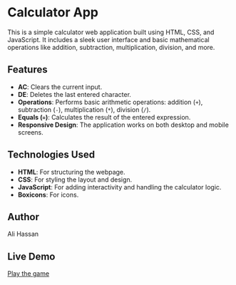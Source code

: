 # Calculator App

This is a simple calculator web application built using HTML, CSS, and JavaScript. It includes a sleek user interface and basic mathematical operations like addition, subtraction, multiplication, division, and more.

## Features

- **AC**: Clears the current input.
- **DE**: Deletes the last entered character.
- **Operations**: Performs basic arithmetic operations: addition (`+`), subtraction (`-`), multiplication (`*`), division (`/`).
- **Equals (`=`)**: Calculates the result of the entered expression.
- **Responsive Design**: The application works on both desktop and mobile screens.

## Technologies Used

- **HTML**: For structuring the webpage.
- **CSS**: For styling the layout and design.
- **JavaScript**: For adding interactivity and handling the calculator logic.
- **Boxicons**: For icons.

## Author
Ali Hassan

## Live Demo
[Play the game](https://daisy-ali.github.io/calculator/)


